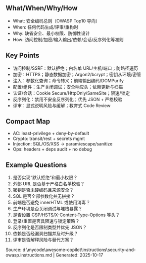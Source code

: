 ## What/When/Why/How
- What: 安全编码总则（OWASP Top10 导向）
- When: 任何代码生成/评审/重构时
- Why: 缺省安全、最小权限、防御性设计
- How: 访问控制/加密/输入输出/依赖/会话/反序列化等准则

## Key Points
- 访问控制/SSRF：默认拒绝；白名单 URL/主机/端口；防路径遍历
- 加密：HTTPS；静态数据加密；Argon2/bcrypt；密钥从环境/密管
- 注入：参数化查询；命令转义；前端输出编码/DOMPurify
- 配置/组件：生产关闭调试；安全响应头；依赖更新与扫描
- 认证/会话：Cookie Secure/HttpOnly/SameSite；限速/锁定
- 反序列化：禁用不安全反序列化；优先 JSON + 严格校验
- 评审：显式说明风险与缓解；教育式 Code Review

## Compact Map
- AC: least-privilege + deny-by-default
- Crypto: transit/rest + secrets mgmt
- Injection: SQL/OS/XSS → param/escape/sanitize
- Ops: headers + deps audit + no debug

## Example Questions
1) 是否实现“默认拒绝”和最小权限？
2) 外部 URL 是否基于严格白名单校验？
3) 密钥是否未硬编码且来源安全？
4) SQL 是否全部参数化并无拼接？
5) 前端是否避免 innerHTML 或使用消毒？
6) 生产环境是否关闭调试与堆栈暴露？
7) 是否设置 CSP/HSTS/X-Content-Type-Options 等头？
8) 登录/重置是否具限速与锁定策略？
9) 反序列化是否限制类型并优先 JSON？
10) 依赖是否经漏洞扫描并及时升级？
11) 评审是否解释风险与替代方案？

Source: d:\mycode\awesome-copilot\instructions\security-and-owasp.instructions.md | Generated: 2025-10-17
